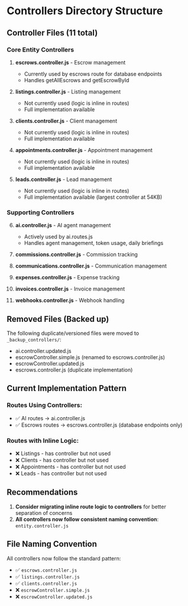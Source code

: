 # Controllers Directory Structure

## Controller Files (11 total)

### Core Entity Controllers
1. **escrows.controller.js** - Escrow management
   - Currently used by escrows route for database endpoints
   - Handles getAllEscrows and getEscrowById

2. **listings.controller.js** - Listing management
   - Not currently used (logic is inline in routes)
   - Full implementation available

3. **clients.controller.js** - Client management
   - Not currently used (logic is inline in routes)
   - Full implementation available

4. **appointments.controller.js** - Appointment management
   - Not currently used (logic is inline in routes)
   - Full implementation available

5. **leads.controller.js** - Lead management
   - Not currently used (logic is inline in routes)
   - Full implementation available (largest controller at 54KB)

### Supporting Controllers
6. **ai.controller.js** - AI agent management
   - Actively used by ai.routes.js
   - Handles agent management, token usage, daily briefings

7. **commissions.controller.js** - Commission tracking
8. **communications.controller.js** - Communication management
9. **expenses.controller.js** - Expense tracking
10. **invoices.controller.js** - Invoice management
11. **webhooks.controller.js** - Webhook handling

## Removed Files (Backed up)
The following duplicate/versioned files were moved to `_backup_controllers/`:
- ai.controller.updated.js
- escrowController.simple.js (renamed to escrows.controller.js)
- escrowController.updated.js
- escrows.controller.js (duplicate implementation)

## Current Implementation Pattern

### Routes Using Controllers:
- ✅ AI routes → ai.controller.js
- ✅ Escrows routes → escrows.controller.js (database endpoints only)

### Routes with Inline Logic:
- ❌ Listings - has controller but not used
- ❌ Clients - has controller but not used
- ❌ Appointments - has controller but not used
- ❌ Leads - has controller but not used

## Recommendations

1. **Consider migrating inline route logic to controllers** for better separation of concerns
2. **All controllers now follow consistent naming convention**: `entity.controller.js`

## File Naming Convention
All controllers now follow the standard pattern:
- ✅ `escrows.controller.js`
- ✅ `listings.controller.js`
- ✅ `clients.controller.js`
- ❌ `escrowController.simple.js`
- ❌ `escrowController.updated.js`